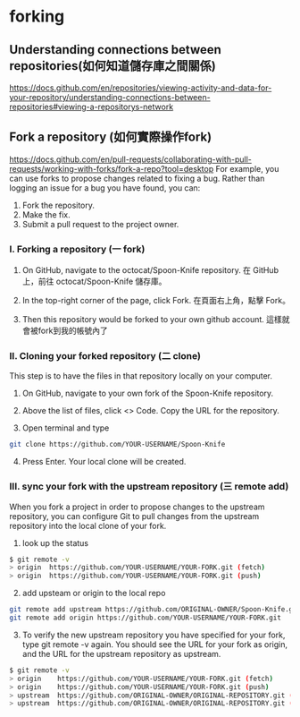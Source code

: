 # forking
## Understanding connections between repositories(如何知道儲存庫之間關係)
https://docs.github.com/en/repositories/viewing-activity-and-data-for-your-repository/understanding-connections-between-repositories#viewing-a-repositorys-network

## Fork a repository (如何實際操作fork)
https://docs.github.com/en/pull-requests/collaborating-with-pull-requests/working-with-forks/fork-a-repo?tool=desktop
For example, you can use forks to propose changes related to fixing a bug.
Rather than logging an issue for a bug you have found, you can:

1. Fork the repository.
2. Make the fix.
3. Submit a pull request to the project owner.

### I. Forking a repository (一 fork)
1. On GitHub, navigate to the octocat/Spoon-Knife repository.
在 GitHub 上，前往 octocat/Spoon-Knife 儲存庫。

2. In the top-right corner of the page, click Fork.
在頁面右上角，點擊 Fork。

3. Then this repository would be forked to your own github account.
這樣就會被fork到我的帳號內了

### II. Cloning your forked repository (二 clone)
This step is to have the files in that repository locally on your computer.

1. On GitHub, navigate to your own fork of the Spoon-Knife repository.

2. Above the list of files, click <> Code. Copy the URL for the repository.

3. Open terminal and type
```bash
git clone https://github.com/YOUR-USERNAME/Spoon-Knife
```

4. Press Enter. Your local clone will be created.

### III. sync your fork with the upstream repository (三 remote add)
When you fork a project in order to propose changes to the upstream repository,
you can configure Git to pull changes from the upstream repository into the local clone of your fork.
1. look up the status
```bash
$ git remote -v
> origin  https://github.com/YOUR-USERNAME/YOUR-FORK.git (fetch)
> origin  https://github.com/YOUR-USERNAME/YOUR-FORK.git (push)
```

2. add upsteam or origin to the local repo
```bash
git remote add upstream https://github.com/ORIGINAL-OWNER/Spoon-Knife.git
git remote add origin https://github.com/YOUR-USERNAME/YOUR-FORK.git
```

3. To verify the new upstream repository you have specified for your fork, type git remote -v again.
You should see the URL for your fork as origin, and the URL for the upstream repository as upstream.
```bash
$ git remote -v
> origin    https://github.com/YOUR-USERNAME/YOUR-FORK.git (fetch)
> origin    https://github.com/YOUR-USERNAME/YOUR-FORK.git (push)
> upstream  https://github.com/ORIGINAL-OWNER/ORIGINAL-REPOSITORY.git (fetch)
> upstream  https://github.com/ORIGINAL-OWNER/ORIGINAL-REPOSITORY.git (push)
```